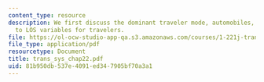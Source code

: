 ```yaml
---
content_type: resource
description: We first discuss the dominant traveler mode, automobiles, and then generalize
  to LOS variables for travelers.
file: https://ol-ocw-studio-app-qa.s3.amazonaws.com/courses/1-221j-transportation-systems-fall-2004/81b950db537e4091ed347905bf70a3a1_trans_sys_chap22.pdf
file_type: application/pdf
resourcetype: Document
title: trans_sys_chap22.pdf
uid: 81b950db-537e-4091-ed34-7905bf70a3a1
---
```

